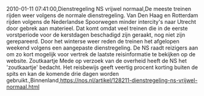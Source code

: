 2010-01-11 07:41:00,Dienstregeling NS vrijwel normaal,De meeste treinen rijden weer volgens de normale dienstregeling. Van Den Haag en Rotterdam rijden volgens de Nederlandse Spoorwegen minder intercity's naar Utrecht door gebrek aan materieel. Dat komt omdat veel treinen die in de eerste vorstperiode voor de kerstdagen beschadigd zijn geraakt, nog niet zijn gerepareerd. Door het winterse weer reden de treinen het afgelopen weekend volgens een aangepaste dienstregeling. De NS raadt reizigers aan om zo kort mogelijk voor vertrek de laatste reisinformatie te bekijken op de website. Zoutkaartje Mede op verzoek van de overheid heeft de NS het 'zoutkaartje' bedacht. Het reisbewijs geeft veertig procent korting buiten de spits en kan de komende drie dagen worden gebruikt.,Binnenland,https://nos.nl/artikel/128211-dienstregeling-ns-vrijwel-normaal.html
